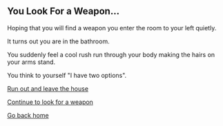 ## You Look For a Weapon...

 Hoping that you will find a weapon you enter the room to your left quietly. 

It turns out you are in the bathroom. 

You suddenly feel a cool rush run through your body making the hairs on your arms stand. 

You think to yourself "I have two options".

[Run out and leave the house](run-out.md) 

[Continue to look for a weapon](continued-search-weapon.md)

[Go back home](../home.md)
